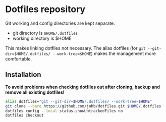 # Dotfiles repository

Git working and config directories are kept separate:

- git directory is `$HOME/.dotfiles`
- working directory is $HOME

This makes linking dotfiles not necessary. The alias dotfiles (for `git --git-dir=$HOME/.dotfiles/ --work-tree=$HOME`) makes the management more comfortable.

## Installation

__To avoid problems when checking dotfiles out after cloning, backup and remove all existing dotfiles!__

```sh
alias dotfiles="git --git-dir=$HOME/.dotfiles/ --work-tree=$HOME"
git clone --bare https://github.com/johb/dotfiles.git $HOME/.dotfiles
dotfiles config --local status.showUntrackedFiles no
dotfiles checkout
```
